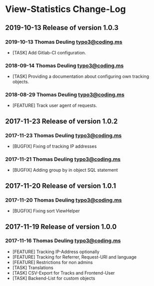 # View-Statistics Change-Log

## 2019-10-13  Release of version 1.0.3

### 2019-10-13  Thomas Deuling  <typo3@coding.ms>

*	[TASK] Add Gitlab-CI configuration.

### 2018-09-14  Thomas Deuling  <typo3@coding.ms>

*	[TASK] Providing a documentation about configuring own tracking objects.

### 2018-08-29  Thomas Deuling  <typo3@coding.ms>

*	[FEATURE] Track user agent of requests.



## 2017-11-23  Release of version 1.0.2

### 2017-11-23  Thomas Deuling  <typo3@coding.ms>

*	[BUGFIX] Fixing of tracking IP addresses

### 2017-11-21  Thomas Deuling  <typo3@coding.ms>

*	[BUGFIX] Adding group by in object SQL statement



## 2017-11-20  Release of version 1.0.1

### 2017-11-20  Thomas Deuling  <typo3@coding.ms>

*	[BUGFIX] Fixing sort ViewHelper



## 2017-11-19  Release of version 1.0.0

### 2017-11-16  Thomas Deuling  <typo3@coding.ms>

*	[FEATURE] Tracking IP-Address optionally
*	[FEATURE] Tracking for Referrer, Request-URI and language
*	[FEATURE] Restrictions for non admins
*	[TASK] Translations
*	[TASK] CSV-Export for Tracks and Frontend-User
*	[TASK] Backend-List for custom objects
